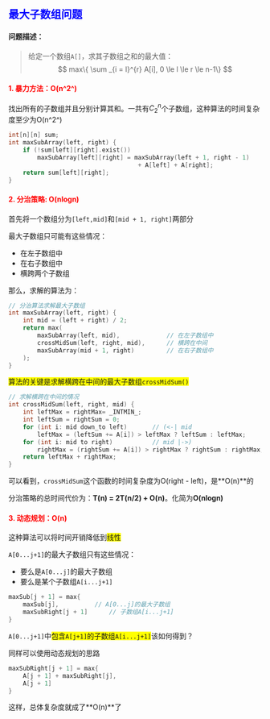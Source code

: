 ## <span style="color:blue;">最大子数组问题</span>

#### 问题描述：

> 给定一个数组`A[]`，求其子数组之和的最大值：
>$$
 max\{ \sum _{i = l}^{r} A[i], 0 \le l \le r \le n-1\}
 $$
> 



#### <span style="color:red;">1. 暴力方法：O(n^2^)</span>

找出所有的子数组并且分别计算其和。一共有$C_2^n$个子数组，这种算法的时间复杂度至少为O(n^2^)

```cpp
int[n][n] sum;
int maxSubArray(left, right) {
    if (!sum[left][right].exist())
        maxSubArray[left][right] = maxSubArray(left + 1, right - 1)
        							+ A[left] + A[right];
    return sum[left][right];
}
```



#### <span style="color:red;">2. 分治策略: O(nlogn)</span>

首先将一个数组分为`[left,mid]`和`[mid + 1, right]`两部分

最大子数组只可能有这些情况：

- 在左子数组中
- 在右子数组中
- 横跨两个子数组

那么，求解的算法为：

```cpp
// 分治算法求解最大子数组
int maxSubArray(left, right) {
	int mid = (left + right) / 2;
    return max(
    	maxSubArray(left, mid),				// 在左子数组中
        crossMidSum(left, right, mid),		// 横跨在中间
        maxSubArray(mid + 1, right)			// 在右子数组中
    );
}
```

<span style="background:yellow;">算法的关键是求解横跨在中间的最大子数组`crossMidSum()`</span>

```cpp
// 求解横跨在中间的情况
int crossMidSum(left, right, mid) {
	int leftMax = rightMax= _INTMIN_;
    int leftSum = rightSum = 0;
    for (int i: mid down_to left)		// (<-| mid
        leftMax = (leftSum += A[i]) > leftMax ? leftSum : leftMax;
    for (int i: mid to right)			// mid |->)
        rightMax = (rightSum += A[i]) > rightMax ? rightSum : rightMax;
    return leftMax + rightMax;
}
```

可以看到，`crossMidSum`这个函数的时间复杂度为O(right - left)，是**O(n)**的

分治策略的总时间代价为：**T(n) = 2T(n/2) + O(n)**。化简为**O(nlogn)**



#### <span style="color:red;">3. 动态规划：O(n)</span>

这种算法可以将时间开销降低到<span style="background:yellow;">线性</span>

`A[0...j+1]`的最大子数组只有这些情况：

- 要么是`A[0...j]`的最大子数组
- 要么是某个子数组`A[i...j+1]`

```cpp
maxSub[j + 1] = max{
    maxSub[j],    		// A[0...j]的最大子数组
    maxSubRight[j + 1]		// 子数组A[i...j+1]
}
```

`A[0...j+1]`中<span style="background:yellow;">包含`A[j+1]`的子数组`A[i...j+1]`</span>该如何得到？

同样可以使用动态规划的思路

```cpp
maxSubRight[j + 1] = max{
	A[j + 1] + maxSubRight[j],
    A[j + 1]
}
```

这样，总体复杂度就成了**O(n)**了

